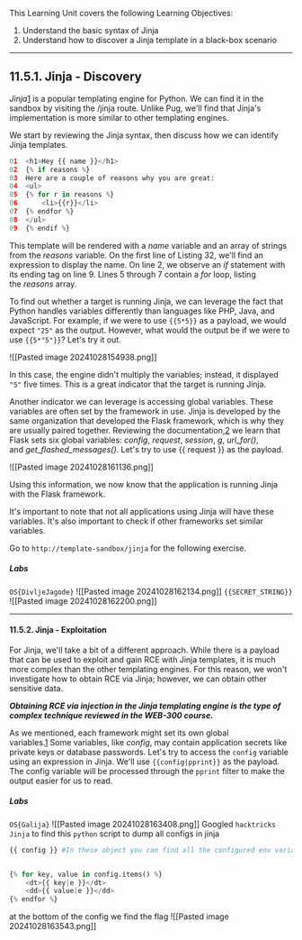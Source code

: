 This Learning Unit covers the following Learning Objectives:

1. Understand the basic syntax of Jinja
2. Understand how to discover a Jinja template in a black-box scenario

-------------
## 11.5.1. Jinja - Discovery

_Jinja_[1](https://portal.offsec.com/courses/web-200-28380/learning/server-side-template-injection-discovery-and-exploitation-30963/jinja-discovery-and-exploitation-31319/jinja-discovery-and-exploitation-31340#fn-local_id_87-1) is a popular templating engine for Python. We can find it in the sandbox by visiting the /jinja route. Unlike Pug, we'll find that Jinja's implementation is more similar to other templating engines.

We start by reviewing the Jinja syntax, then discuss how we can identify Jinja templates.
```python
01	<h1>Hey {{ name }}</h1>
02	{% if reasons %}
03	Here are a couple of reasons why you are great:
04	<ul>
05	{% for r in reasons %}
06		<li>{{r}}</li>
07	{% endfor %}
08	</ul>
09	{% endif %}
```
This template will be rendered with a _name_ variable and an array of strings from the _reasons_ variable. On the first line of Listing 32, we'll find an expression to display the name. On line 2, we observe an _if_ statement with its ending tag on line 9. Lines 5 through 7 contain a _for_ loop, listing the _reasons_ array.

To find out whether a target is running Jinja, we can leverage the fact that Python handles variables differently than languages like PHP, Java, and JavaScript. For example, if we were to use `{{5*5}}` as a payload, we would expect `"25"` as the output. However, what would the output be if we were to use `{{5*"5"}}`? Let's try it out.

![[Pasted image 20241028154938.png]]

In this case, the engine didn't multiply the variables; instead, it displayed `"5"` five times. This is a great indicator that the target is running Jinja.

Another indicator we can leverage is accessing global variables. These variables are often set by the framework in use. Jinja is developed by the same organization that developed the Flask framework, which is why they are usually paired together. Reviewing the documentation,[2](https://portal.offsec.com/courses/web-200-28380/learning/server-side-template-injection-discovery-and-exploitation-30963/jinja-discovery-and-exploitation-31319/jinja-discovery-30974#fn-local_id_87-2) we learn that Flask sets six global variables: _config_, _request_, _session_, _g_, _url_for()_, and _get_flashed_messages()_. Let's try to use {{ request }} as the payload.

![[Pasted image 20241028161136.png]]

Using this information, we now know that the application is running Jinja with the Flask framework.

It's important to note that not all applications using Jinja will have these variables. It's also important to check if other frameworks set similar variables.

Go to `http://template-sandbox/jinja` for the following exercise.

##### Labs
`OS{DivljeJagode}`
![[Pasted image 20241028162134.png]]
`{{SECRET_STRING}}`
![[Pasted image 20241028162200.png]]

---------
#### 11.5.2. Jinja - Exploitation

For Jinja, we'll take a bit of a different approach. While there is a payload that can be used to exploit and gain RCE with Jinja templates, it is much more complex than the other templating engines. For this reason, we won't investigate how to obtain RCE via Jinja; however, we can obtain other sensitive data.

***Obtaining RCE via injection in the Jinja templating engine is the type of complex technique reviewed in the WEB-300 course.***

As we mentioned, each framework might set its own global variables.[1](https://portal.offsec.com/courses/web-200-28380/learning/server-side-template-injection-discovery-and-exploitation-30963/jinja-discovery-and-exploitation-31319/jinja-discovery-30974#fn-local_id_104-1) Some variables, like _config_, may contain application secrets like private keys or database passwords. Let's try to access the `config` variable using an expression in Jinja. We'll use `{{config|pprint}}` as the payload. The config variable will be processed through the `pprint` filter to make the output easier for us to read.

##### Labs
`OS{Galija}`
![[Pasted image 20241028163408.png]]
Googled `hacktricks Jinja` to find this `python` script to dump all configs in jinja
```python
{{ config }} #In these object you can find all the configured env variables


{% for key, value in config.items() %}
    <dt>{{ key|e }}</dt>
    <dd>{{ value|e }}</dd>
{% endfor %}

```
at the bottom of the config we find the flag
![[Pasted image 20241028163543.png]]